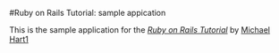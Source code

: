 #Ruby on Rails Tutorial: sample appication

This is the sample application for 
the  [*Ruby on Rails Tutorial*](http://railstutorial.org/)
by [Michael Hart1](http://michaelhart1.com/)
